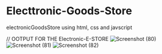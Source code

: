# Electtronic-Goods-Store
electronicGoodsStore using html, css and javscript

// OOTPUT FOR THE Electronic-E-STORE
![Screenshot (80)](https://user-images.githubusercontent.com/102129754/189058325-ffbd9d62-1c4e-417a-a4d9-d07772f75e6d.png)
![Screenshot (81)](https://user-images.githubusercontent.com/102129754/189058522-cbf25b9f-a966-4b0a-9a47-957028b78303.png)
![Screenshot (82)](https://user-images.githubusercontent.com/102129754/189058554-0a7ff64a-ed17-469f-8820-56e49a32bdcf.png)
